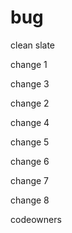 # bug

clean slate

change 1

change 3

change 2

change 4

change 5

change 6

change 7

change 8

codeowners 

